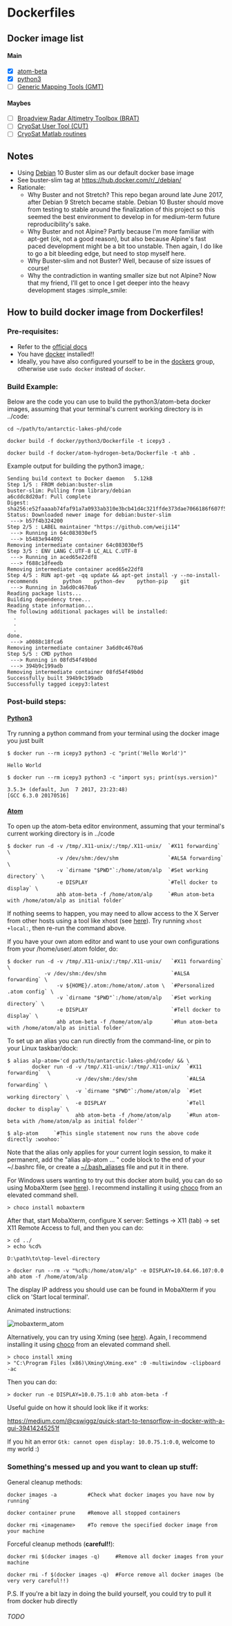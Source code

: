 # Dockerfiles

## Docker image list

#### Main
- [x] [atom-beta](https://atom.io/)
- [x] [python3](https://www.python.org)
- [ ] [Generic Mapping Tools (GMT)](http://gmt.soest.hawaii.edu/)

#### Maybes
- [ ] [Broadview Radar Altimetry Toolbox (BRAT)](https://github.com/BRAT-DEV/main)
- [ ] [CryoSat User Tool (CUT)](https://earth.esa.int/web/guest/-/cryosat-user-tool-7386)
- [ ] [CryoSat Matlab routines](https://earth.esa.int/web/guest/-/cryosat-matlab-routines)

## Notes
- Using [Debian](http://www.debian.org/) 10 Buster slim as our default docker base image
- See buster-slim tag at https://hub.docker.com/r/_/debian/
- Rationale:
  - Why Buster and not Stretch? This repo began around late June 2017, after Debian 9 Stretch became stable. Debian 10 Buster should move from testing to stable around the finalization of this project so this seemed the best environment to develop in for medium-term future reproducibility's sake.
  - Why Buster and not Alpine? Partly because I'm more familiar with apt-get (ok, not a good reason), but also because Alpine's fast paced development might be a bit too unstable. Then again, I do like to go a bit bleeding edge, but need to stop myself here.
  - Why Buster-slim and not Buster? Well, because of size issues of course!
  - Why the contradiction in wanting smaller size but not Alpine? Now that my friend, I'll get to once I get deeper into the heavy development stages  :simple_smile:

## How to build docker image from Dockerfiles!

### Pre-requisites:
- Refer to the [official docs](https://docs.docker.com/engine/reference/builder/)
- You have [docker](https://www.docker.com/) installed!!
- Ideally, you have also configured yourself to be in the [dockers](https://docs.docker.com/engine/installation/linux/linux-postinstall/#manage-docker-as-a-non-root-user) group, otherwise use `sudo docker` instead of `docker`.

### Build Example:
Below are the code you can use to build the python3/atom-beta docker images, assuming that your terminal's current working directory is in ../code:

`cd ~/path/to/antarctic-lakes-phd/code`

`docker build -f docker/python3/Dockerfile -t icepy3 .`

`docker build -f docker/atom-hydrogen-beta/Dockerfile -t ahb .`


Example output for building the python3 image,:

    Sending build context to Docker daemon   5.12kB
    Step 1/5 : FROM debian:buster-slim
    buster-slim: Pulling from library/debian
    a6cddc8d20af: Pull complete
    Digest: sha256:e52faaaab74faf91a7a0933ab310e3bcb41d4c321ffde373dae7066186f607f5
    Status: Downloaded newer image for debian:buster-slim
     ---> b57f4b324200
    Step 2/5 : LABEL maintainer "https://github.com/weiji14"
     ---> Running in 64c083030ef5
     ---> b5483e944092
    Removing intermediate container 64c083030ef5
    Step 3/5 : ENV LANG C.UTF-8 LC_ALL C.UTF-8
     ---> Running in aced65e22df8
     ---> f688c1dfeedb
    Removing intermediate container aced65e22df8
    Step 4/5 : RUN apt-get -qq update && apt-get install -y --no-install-recommends        python    python-dev    python-pip    git
     ---> Running in 3a6d0c4670a6
    Reading package lists...
    Building dependency tree...
    Reading state information...
    The following additional packages will be installed:
      .
      .
      .
    done.
     ---> a0088c18fca6
    Removing intermediate container 3a6d0c4670a6
    Step 5/5 : CMD python
     ---> Running in 08fd54f49b0d
     ---> 394b9c199adb
    Removing intermediate container 08fd54f49b0d
    Successfully built 394b9c199adb
    Successfully tagged icepy3:latest


### Post-build steps:

#### [Python3](https://www.python.org)

Try running a python command from your terminal using the docker image you just built

    $ docker run --rm icepy3 python3 -c "print('Hello World')"

    Hello World

    $ docker run --rm icepy3 python3 -c "import sys; print(sys.version)"

    3.5.3+ (default, Jun  7 2017, 23:23:48)
    [GCC 6.3.0 20170516]

#### [Atom](https://atom.io/)

To open up the atom-beta editor environment, assuming that your terminal's current working directory is in ../code

    $ docker run -d -v /tmp/.X11-unix/:/tmp/.X11-unix/  `#X11 forwarding` \
                    -v /dev/shm:/dev/shm                `#ALSA forwarding` \
                    -v `dirname "$PWD"`:/home/atom/alp  `#Set working directory` \
                    -e DISPLAY                          `#Tell docker to display` \
                    ahb atom-beta -f /home/atom/alp     `#Run atom-beta with /home/atom/alp as initial folder`

If nothing seems to happen, you may need to allow access to the X Server from other hosts using a tool like xhost (see [here](https://stackoverflow.com/questions/16296753/can-you-run-gui-apps-in-a-docker-container#comment65709322_25168483)). Try running `xhost +local:`, then re-run the command above.


If you have your own atom editor and want to use your own configurations from your /home/user/.atom folder, do:

    $ docker run -d -v /tmp/.X11-unix/:/tmp/.X11-unix/   `#X11 forwarding` \
                -v /dev/shm:/dev/shm                     `#ALSA forwarding` \
                    -v ${HOME}/.atom:/home/atom/.atom \  `#Personalized .atom config` \
                    -v `dirname "$PWD"`:/home/atom/alp   `#Set working directory` \
                    -e DISPLAY                           `#Tell docker to display` \
                    ahb atom-beta -f /home/atom/alp      `#Run atom-beta with /home/atom/alp as initial folder`

To set up an alias you can run directly from the command-line, or pin to your Linux taskbar/dock:

    $ alias alp-atom='cd path/to/antarctic-lakes-phd/code/ && \
            docker run -d -v /tmp/.X11-unix/:/tmp/.X11-unix/  `#X11 forwarding`  \
                          -v /dev/shm:/dev/shm                `#ALSA forwarding` \
                          -v `dirname "$PWD"`:/home/atom/alp  `#Set working directory` \
                          -e DISPLAY                          `#Tell docker to display` \
                          ahb atom-beta -f /home/atom/alp     `#Run atom-beta with /home/atom/alp as initial folder`'

    $ alp-atom     `#This single statement now runs the above code directly :woohoo:`

Note that the alias only applies for your current login session, to make it permanent, add the "alias alp-atom ... " code block to the end of your ~/.bashrc file, or create a [~/.bash_aliases](https://askubuntu.com/questions/17536/how-do-i-create-a-permanent-bash-alias/17537#17537) file and put it in there.

For Windows users wanting to try out this docker atom build, you can do so using MobaXterm (see [here](https://stackoverflow.com/questions/16296753/can-you-run-gui-apps-in-a-docker-container/36190462#36190462)). I recommend installing it using [choco](https://chocolatey.org/) from an elevated command shell.

    > choco install mobaxterm

After that, start MobaXterm, configure X server: Settings -> X11 (tab) -> set X11 Remote Access to full, and then you can do:
    
    > cd ../
    > echo %cd%
    
    D:\path\to\top-level-directory
    
    > docker run --rm -v "%cd%:/home/atom/alp" -e DISPLAY=10.64.66.107:0.0 ahb atom -f /home/atom/alp

The display IP address you should use can be found in MobaXterm if you click on 'Start local terminal'.

Animated instructions:
      
![mobaxterm_atom](https://user-images.githubusercontent.com/23487320/28297702-77686926-6bc3-11e7-9ff1-bd9b73f85c44.gif)

Alternatively, you can try using Xming (see [here](https://github.com/moby/moby/issues/8710#issuecomment-135109677)). Again, I recommend installing it using [choco](https://chocolatey.org/) from an elevated command shell.

    > choco install xming
    > "C:\Program Files (x86)\Xming\Xming.exe" :0 -multiwindow -clipboard -ac

Then you can do:

    > docker run -e DISPLAY=10.0.75.1:0 ahb atom-beta -f

Useful guide on how it should look like if it works:

https://medium.com/@cswiggz/quick-start-to-tensorflow-in-docker-with-a-gui-39414245251f

If you hit an error `Gtk: cannot open display: 10.0.75.1:0.0`, welcome to my world :)

### Something's messed up and you want to clean up stuff:

General cleanup methods:

    docker images -a          #Check what docker images you have now by running`

    docker container prune    #Remove all stopped containers

    docker rmi <imagename>    #To remove the specified docker image from your machine



Forceful cleanup methods (**careful!!**):

    docker rmi $(docker images -q)     #Remove all docker images from your machine

    docker rmi -f $(docker images -q)  #Force remove all docker images (be very very careful!!)

P.S. If you're a bit lazy in doing the build yourself, you could try to pull it from docker hub directly

###### TODO
